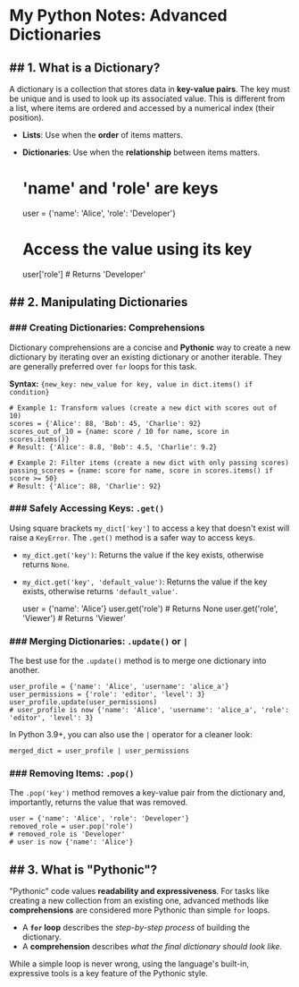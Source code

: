 # My Python Notes: Advanced Dictionaries

## ## 1. What is a Dictionary?

A dictionary is a collection that stores data in **key-value pairs**. The key must be unique and is used to look up its associated value. This is different from a list, where items are ordered and accessed by a numerical index (their position).

-   **Lists**: Use when the **order** of items matters.
-   **Dictionaries**: Use when the **relationship** between items matters.

    # 'name' and 'role' are keys
    user = {'name': 'Alice', 'role': 'Developer'}

    # Access the value using its key
    user['role'] # Returns 'Developer'

## ## 2. Manipulating Dictionaries

### ### Creating Dictionaries: Comprehensions

Dictionary comprehensions are a concise and **Pythonic** way to create a new dictionary by iterating over an existing dictionary or another iterable. They are generally preferred over `for` loops for this task.

**Syntax:** `{new_key: new_value for key, value in dict.items() if condition}`

    # Example 1: Transform values (create a new dict with scores out of 10)
    scores = {'Alice': 88, 'Bob': 45, 'Charlie': 92}
    scores_out_of_10 = {name: score / 10 for name, score in scores.items()}
    # Result: {'Alice': 8.8, 'Bob': 4.5, 'Charlie': 9.2}

    # Example 2: Filter items (create a new dict with only passing scores)
    passing_scores = {name: score for name, score in scores.items() if score >= 50}
    # Result: {'Alice': 88, 'Charlie': 92}

### ### Safely Accessing Keys: `.get()`

Using square brackets `my_dict['key']` to access a key that doesn't exist will raise a `KeyError`. The `.get()` method is a safer way to access keys.

-   `my_dict.get('key')`: Returns the value if the key exists, otherwise returns `None`.
-   `my_dict.get('key', 'default_value')`: Returns the value if the key exists, otherwise returns `'default_value'`.

    user = {'name': 'Alice'}
    user.get('role') # Returns None
    user.get('role', 'Viewer') # Returns 'Viewer'

### ### Merging Dictionaries: `.update()` or `|`

The best use for the `.update()` method is to merge one dictionary into another.

    user_profile = {'name': 'Alice', 'username': 'alice_a'}
    user_permissions = {'role': 'editor', 'level': 3}
    user_profile.update(user_permissions)
    # user_profile is now {'name': 'Alice', 'username': 'alice_a', 'role': 'editor', 'level': 3}

In Python 3.9+, you can also use the `|` operator for a cleaner look:

    merged_dict = user_profile | user_permissions

### ### Removing Items: `.pop()`

The `.pop('key')` method removes a key-value pair from the dictionary and, importantly, returns the value that was removed.

    user = {'name': 'Alice', 'role': 'Developer'}
    removed_role = user.pop('role')
    # removed_role is 'Developer'
    # user is now {'name': 'Alice'}

## ## 3. What is "Pythonic"?

"Pythonic" code values **readability and expressiveness**. For tasks like creating a new collection from an existing one, advanced methods like **comprehensions** are considered more Pythonic than simple `for` loops.

-   A **`for` loop** describes the *step-by-step process* of building the dictionary.
-   A **comprehension** describes *what the final dictionary should look like*.

While a simple loop is never wrong, using the language's built-in, expressive tools is a key feature of the Pythonic style.